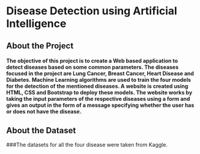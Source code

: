 # Disease Detection using Artificial Intelligence 

## About the Project
#### The objective of this project is to create a Web based application to detect diseases based on some common parameters. The diseases focused in the project are Lung Cancer, Breast Cancer, Heart Disease and Diabetes. Machine Learning algorithms are used to train the four models for the detection of the mentioned diseases. A website is created using HTML, CSS and Bootstrap to deploy these models. The website works by taking the input parameters of the respective diseases using a form and gives an output in the form of a message specifying whether the user has or does not have the disease. 

## About the Dataset
###The datasets for all the four disease were taken from Kaggle.
